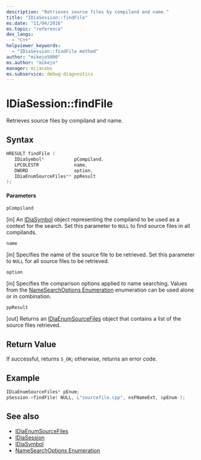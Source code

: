 ```yaml
---
description: "Retrieves source files by compiland and name."
title: "IDiaSession::findFile"
ms.date: "11/04/2016"
ms.topic: "reference"
dev_langs:
  - "C++"
helpviewer_keywords:
  - "IDiaSession::findFile method"
author: "mikejo5000"
ms.author: "mikejo"
manager: mijacobs
ms.subservice: debug-diagnostics
---
```

# IDiaSession::findFile

Retrieves source files by compiland and name.

## Syntax

```C++
HRESULT findFile ( 
   IDiaSymbol*           pCompiland,
   LPCOLESTR             name,
   DWORD                 option,
   IDiaEnumSourceFiles** ppResult
);
```

#### Parameters
 `pCompiland`

[in] An [IDiaSymbol](../../debugger/debug-interface-access/idiasymbol.md) object representing the compiland to be used as a context for the search. Set this parameter to `NULL` to find source files in all compilands.

 `name`

[in] Specifies the name of the source file to be retrieved. Set this parameter to `NULL` for all source files to be retrieved.

 `option`

[in] Specifies the comparison options applied to name searching. Values from the [NameSearchOptions Enumeration](../../debugger/debug-interface-access/namesearchoptions.md) enumeration can be used alone or in combination.

 `ppResult`

[out] Returns an [IDiaEnumSourceFiles](../../debugger/debug-interface-access/idiaenumsourcefiles.md) object that contains a list of the source files retrieved.

## Return Value
 If successful, returns `S_OK`; otherwise, returns an error code.

## Example

```C++
IDiaEnumSourceFiles* pEnum;
pSession->findFile( NULL, L"sourcefile.cpp", nsFNameExt, &pEnum );
```

## See also
- [IDiaEnumSourceFiles](../../debugger/debug-interface-access/idiaenumsourcefiles.md)
- [IDiaSession](../../debugger/debug-interface-access/idiasession.md)
- [IDiaSymbol](../../debugger/debug-interface-access/idiasymbol.md)
- [NameSearchOptions Enumeration](../../debugger/debug-interface-access/namesearchoptions.md)
